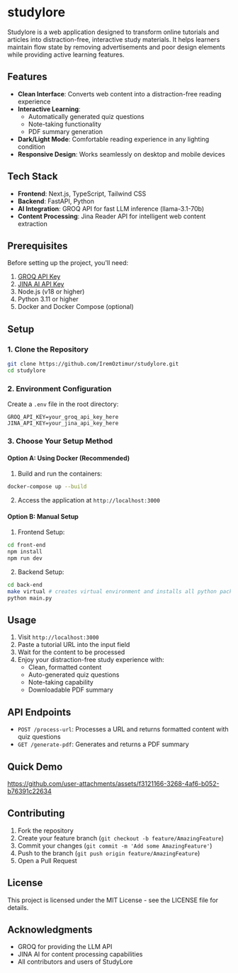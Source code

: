 # studylore

Studylore is a web application designed to transform online tutorials and articles into distraction-free, interactive study materials. It helps learners maintain flow state by removing advertisements and poor design elements while providing active learning features.

## Features

- **Clean Interface**: Converts web content into a distraction-free reading experience
- **Interactive Learning**: 
  - Automatically generated quiz questions
  - Note-taking functionality
  - PDF summary generation
- **Dark/Light Mode**: Comfortable reading experience in any lighting condition
- **Responsive Design**: Works seamlessly on desktop and mobile devices

## Tech Stack

- **Frontend**: Next.js, TypeScript, Tailwind CSS
- **Backend**: FastAPI, Python
- **AI Integration**: GROQ API for fast LLM inference (llama-3.1-70b)
- **Content Processing**: Jina Reader API for intelligent web content extraction

## Prerequisites

Before setting up the project, you'll need:

1. [GROQ API Key](https://console.groq.com/)
2. [JINA AI API Key](https://jina.ai/)
3. Node.js (v18 or higher)
4. Python 3.11 or higher
5. Docker and Docker Compose (optional)

## Setup

### 1. Clone the Repository

```bash
git clone https://github.com/IremOztimur/studylore.git
cd studylore
```

### 2. Environment Configuration

Create a `.env` file in the root directory: 
```
GROQ_API_KEY=your_groq_api_key_here
JINA_API_KEY=your_jina_api_key_here
```

### 3. Choose Your Setup Method

#### Option A: Using Docker (Recommended)

1. Build and run the containers:
```bash
docker-compose up --build
```

2. Access the application at `http://localhost:3000`

#### Option B: Manual Setup

1. Frontend Setup:
```bash
cd front-end
npm install
npm run dev
```

2. Backend Setup:
```bash
cd back-end
make virtual # creates virtual environment and installs all python packages
python main.py
```

## Usage

1. Visit `http://localhost:3000`
2. Paste a tutorial URL into the input field
3. Wait for the content to be processed
4. Enjoy your distraction-free study experience with:
   - Clean, formatted content
   - Auto-generated quiz questions
   - Note-taking capability
   - Downloadable PDF summary

## API Endpoints

- `POST /process-url`: Processes a URL and returns formatted content with quiz questions
- `GET /generate-pdf`: Generates and returns a PDF summary

## Quick Demo
https://github.com/user-attachments/assets/f3121166-3268-4af6-b052-b76391c22634


## Contributing

1. Fork the repository
2. Create your feature branch (`git checkout -b feature/AmazingFeature`)
3. Commit your changes (`git commit -m 'Add some AmazingFeature'`)
4. Push to the branch (`git push origin feature/AmazingFeature`)
5. Open a Pull Request

## License

This project is licensed under the MIT License - see the LICENSE file for details.

## Acknowledgments

- GROQ for providing the LLM API
- JINA AI for content processing capabilities
- All contributors and users of StudyLore 
